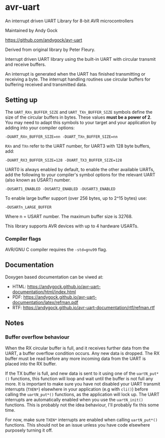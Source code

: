 avr-uart
========

An interrupt driven UART Library for 8-bit AVR microcontrollers

Maintained by Andy Gock

https://github.com/andygock/avr-uart

Derived from original library by Peter Fleury.

Interrupt driven UART library using the built-in UART with circular transmit and receive buffers.

An interrupt is generated when the UART has finished transmitting or
receiving a byte. The interrupt handling routines use circular buffers
for buffering received and transmitted data.

## Setting up

The `UART_RXn_BUFFER_SIZE` and `UART_TXn_BUFFER_SIZE` symbols define
the size of the circular buffers in bytes. These values **must be a power of 2**.
You may need to adapt this symbols to your target and your application by adding into your compiler options:

	-DUART_RXn_BUFFER_SIZE=nn -DUART_TXn_BUFFER_SIZE=nn
 
`RXn` and `TXn` refer to the UART number, for UART3 with 128 byte buffers, add:

	-DUART_RX3_BUFFER_SIZE=128 -DUART_TX3_BUFFER_SIZE=128

UART0 is always enabled by default, to enable the other available UARTs, add the following to your compiler's symbol options for the relevant UART (also known as USART) number.

	-DUSART1_ENABLED -DUSART2_ENABLED -DUSART3_ENABLED
 
To enable large buffer support (over 256 bytes, up to 2^15 bytes) use:

	-DUSARTn_LARGE_BUFFER

Where n = USART number. The maximum buffer size is 32768.

This library supports AVR devices with up to 4 hardware USARTs.

### Compiler flags

AVR/GNU C compiler requires the `-std=gnu99` flag.

## Documentation

Doxygen based documentation can be viwed at:

* HTML: <https://andygock.github.io/avr-uart-documentation/html/index.html>
* PDF: <https://andygock.github.io/avr-uart-documentation/latex/refman.pdf>
* RTF: <https://andygock.github.io/avr-uart-documentation/rtf/refman.rtf>

## Notes

### Buffer overflow behaviour

When the RX circular buffer is full, and it receives further data from the UART, a buffer overflow condition occurs. Any new data is dropped. The RX buffer must be read before any more incoming data from the UART is placed into the RX buffer.

If the TX buffer is full, and new data is sent to it using one of the `uartN_put*()` functions, this function will loop and wait until the buffer is not full any more. It is important to make sure you have not disabled your UART transmit interrupts (`TXEN*`) elsewhere in your application (e.g with `cli()`) before calling the `uartN_put*()` functions, as the application will lock up. The UART interrupts are automatically enabled when you use the `uartN_init()` functions. This is probably not the idea behaviour, I'll probably fix this some time.

For now, make sure `TXEN*` interrupts are enabled when calling `uartN_put*()` functions. This should not be an issue unless you have code elsewhere purposely turning it off.

